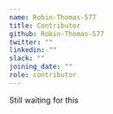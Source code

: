 ```yaml
---
name: Robin-Thomas-577
title: Contributor
github: Robin-Thomas-577
twitter: ""
linkedin: ""
slack: ""
joining_date: ""
role: contributor
---
```


Still waiting for this
